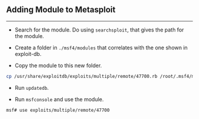 ## Adding Module to Metasploit
---

- Search for the module. Do using `searchsploit`, that gives the path for the module.

- Create a folder in `./msf4/modules` that correlates with the one shown in exploit-db.

- Copy the module to this new folder.

```bash
cp /usr/share/exploitdb/exploits/multiple/remote/47700.rb /root/.msf4/modules/exploits/multiple/remote/
```

- Run `updatedb`.

- Run `msfconsole` and use the module.

```markdown
msf# use exploits/multiple/remote/47700
```